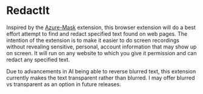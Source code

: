 # RedactIt 
Inspired by the [Azure-Mask](https://github.com/clarkio/azure-mask) extension, this browser extension will do a best effort attempt to find and redact specified text found on web pages. The intention of the extension is to make it easier to do screen recordings without revealing sensitive, personal, account information that may show up on screen. It will run on any website to which you give it permission and can redact any specified text.

Due to advancements in AI being able to reverse blurred text, this extension currently makes the text transparent rather than blurred. I may offer blurred vs transparent as an option in future releases.